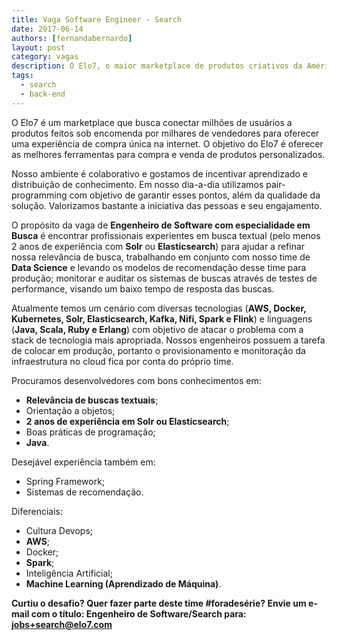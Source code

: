 ```yaml
---
title: Vaga Software Engineer - Search
date: 2017-06-14
authors: [fernandabernardo]
layout: post
category: vagas
description: O Elo7, o maior marketplace de produtos criativos da América Latina, está com muitos desafios técnicos para implementar com seus novos projetos. Estamos a procura de desenvolvedores especialistas em busca para fazer parte do nosso time.
tags:
  - search
  - back-end
---
```


O Elo7 é um marketplace que busca conectar milhões de usuários a produtos feitos sob encomenda por milhares de vendedores para oferecer uma experiência de compra única na internet. O objetivo do Elo7 é oferecer as melhores ferramentas para compra e venda de produtos personalizados.

Nosso ambiente é colaborativo e gostamos de incentivar aprendizado e distribuição de conhecimento. Em nosso dia-a-dia utilizamos pair-programming com objetivo de garantir esses pontos, além da qualidade da solução. Valorizamos bastante a iniciativa das pessoas e seu engajamento.

O propósito da vaga de **Engenheiro de Software com especialidade em Busca** é encontrar profissionais experientes em busca textual (pelo menos 2 anos de experiência com **Solr** ou **Elasticsearch**) para ajudar a refinar nossa relevância de busca, trabalhando em conjunto com nosso time de **Data Science** e levando os modelos de recomendação desse time para produção; monitorar e auditar os sistemas de buscas através de testes de performance, visando um baixo tempo de resposta das buscas.

Atualmente temos um cenário com diversas tecnologias (**AWS, Docker, Kubernetes, Solr, Elasticsearch, Kafka, Nifi, Spark e Flink**) e linguagens (**Java, Scala, Ruby e Erlang**) com objetivo de atacar o problema com a stack de tecnologia mais apropriada. Nossos engenheiros possuem a tarefa de colocar em produção, portanto o provisionamento e monitoração da infraestrutura no cloud fica por conta do próprio time.

Procuramos desenvolvedores com bons conhecimentos em:
- **Relevância de buscas textuais**;
- Orientação a objetos;
- **2 anos de experiência em Solr ou Elasticsearch**;
- Boas práticas de programação;
- **Java**.


Desejável experiência também em:
- Spring Framework;
- Sistemas de recomendação.


Diferenciais:
- Cultura Devops;
- **AWS**;
- Docker;
- **Spark**;
- Inteligência Artificial;
- **Machine Learning (Aprendizado de Máquina)**.

**Curtiu o desafio? Quer fazer parte deste time #foradesérie? Envie um e-mail com o título: Engenheiro de Software/Search para: jobs+search@elo7.com**
